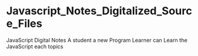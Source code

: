 # Javascript_Notes_Digitalized_Source_Files
JavaScript Digital Notes
A student a new Program Learner can Learn the JavaScript each topics
